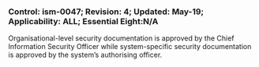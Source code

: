 ### Control: ism-0047; Revision: 4; Updated: May-19; Applicability: ALL; Essential Eight:N/A
<p>Organisational-level security documentation is approved by the Chief Information Security Officer while system-specific security documentation is approved by the system’s authorising officer.</p>